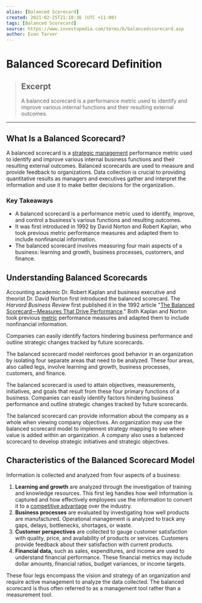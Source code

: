 ```yaml
---
alias: [Balanced Scorecard]
created: 2021-02-25T21:18:36 (UTC +11:00)
tags: [Balanced Scorecard]
source: https://www.investopedia.com/terms/b/balancedscorecard.asp
author: Evan Tarver
---
```


# Balanced Scorecard Definition

> ## Excerpt
> A balanced scorecard is a performance metric used to identify and improve various internal functions and their resulting external outcomes.

---
## What Is a Balanced Scorecard?

A balanced scorecard is a [strategic management](https://www.investopedia.com/terms/s/strategic-management.asp) performance metric used to identify and improve various internal business functions and their resulting external outcomes. Balanced scorecards are used to measure and provide feedback to organizations. Data collection is crucial to providing quantitative results as managers and executives gather and interpret the information and use it to make better decisions for the organization.

### Key Takeaways

-   A balanced scorecard is a performance metric used to identify, improve, and control a business's various functions and resulting outcomes.
-   It was first introduced in 1992 by David Norton and Robert Kaplan, who took previous metric performance measures and adapted them to include nonfinancial information.
-   The balanced scorecard involves measuring four main aspects of a business: learning and growth, business processes, customers, and finance.

## Understanding Balanced Scorecards

Accounting academic Dr. Robert Kaplan and business executive and theorist Dr. David Norton first introduced the balanced scorecard. The _Harvard Business Review_ first published it in the 1992 article "[The Balanced Scorecard—Measures That Drive Performance](https://hbr.org/1992/01/the-balanced-scorecard-measures-that-drive-performance-2)." Both Kaplan and Norton took previous [metric](https://www.investopedia.com/terms/m/metrics.asp) performance measures and adapted them to include nonfinancial information.

Companies can easily identify factors hindering business performance and outline strategic changes tracked by future scorecards.

The balanced scorecard model reinforces good behavior in an organization by isolating four separate areas that need to be analyzed. These four areas, also called legs, involve learning and growth, business processes, customers, and finance.

The balanced scorecard is used to attain objectives, measurements, initiatives, and goals that result from these four primary functions of a business. Companies can easily identify factors hindering business performance and outline strategic changes tracked by future scorecards.

The balanced scorecard can provide information about the company as a whole when viewing company objectives. An organization may use the balanced scorecard model to implement strategy mapping to see where value is added within an organization. A company also uses a balanced scorecard to develop strategic initiatives and strategic objectives.

## Characteristics of the Balanced Scorecard Model

Information is collected and analyzed from four aspects of a business:

1.  **Learning and growth** are analyzed through the investigation of training and knowledge resources. This first leg handles how well information is captured and how effectively employees use the information to convert it to a [competitive advantage](https://www.investopedia.com/terms/c/competitive_advantage.asp) over the industry.
2.  **Business processes** are evaluated by investigating how well products are manufactured. Operational management is analyzed to track any gaps, delays, bottlenecks, shortages, or waste.
3.  **Customer perspectives** are collected to gauge customer satisfaction with quality, price, and availability of products or services. Customers provide feedback about their satisfaction with current products.
4.  **Financial data,** such as sales, expenditures, and income are used to understand financial performance. These financial metrics may include dollar amounts, financial ratios, budget variances, or income targets.

These four legs encompass the vision and strategy of an organization and require active management to analyze the data collected. The balanced scorecard is thus often referred to as a management tool rather than a measurement tool.
